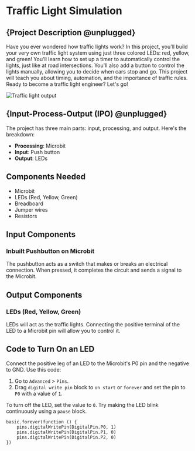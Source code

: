 # Traffic Light Simulation

## {Project Description @unplugged}

Have you ever wondered how traffic lights work? In this project, you'll build your very own traffic light system using just three colored LEDs: red, yellow, and green! You'll learn how to set up a timer to automatically control the lights, just like at road intersections. You'll also add a button to control the lights manually, allowing you to decide when cars stop and go. This project will teach you about timing, automation, and the importance of traffic rules. Ready to become a traffic light engineer? Let's go!

![Traffic light output](https://i.postimg.cc/v860FsrR/traffic-light-manual-gif.gif)

## {Input-Process-Output (IPO) @unplugged}

The project has three main parts: input, processing, and output. Here's the breakdown:
- **Processing**: Microbit
- **Input**: Push button
- **Output**: LEDs

## Components Needed
- Microbit
- LEDs (Red, Yellow, Green)
- Breadboard
- Jumper wires
- Resistors

## Input Components
### Inbuilt Pushbutton on Microbit
The pushbutton acts as a switch that makes or breaks an electrical connection. When pressed, it completes the circuit and sends a signal to the Microbit.

## Output Components
### LEDs (Red, Yellow, Green)
LEDs will act as the traffic lights. Connecting the positive terminal of the LED to a Microbit pin will allow you to control it.

## Code to Turn On an LED
Connect the positive leg of an LED to the Microbit's P0 pin and the negative to GND. Use this code:
1. Go to `Advanced` > `Pins`.
2. Drag `digital write pin` block to `on start` or `forever` and set the pin to `P0` with a value of `1`.

To turn off the LED, set the value to `0`. Try making the LED blink continuously using a `pause` block.

```blocks
basic.forever(function () {
    pins.digitalWritePin(DigitalPin.P0, 1)
    pins.digitalWritePin(DigitalPin.P1, 0)
    pins.digitalWritePin(DigitalPin.P2, 0)
})
```

